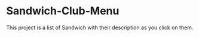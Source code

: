 # Sandwich-Club-Menu
This project is a list of  Sandwich with their description as you click on them.

